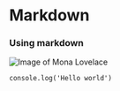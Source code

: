 # Markdown
### Using markdown
![Image of Mona Lovelace](https://octodex.github.com/images/mona-lovelace.jpg)

```
console.log('Hello world')
```
